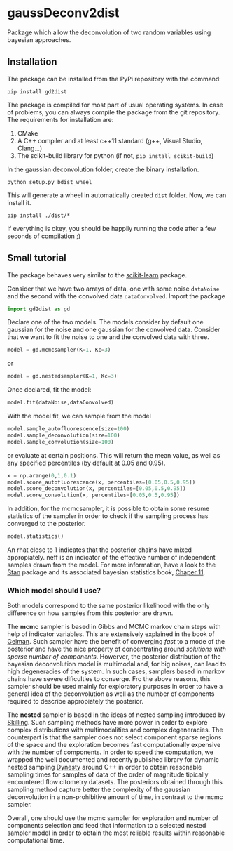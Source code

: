 # gaussDeconv2dist

Package which allow the deconvolution of two random variables using bayesian approaches.

## Installation

The package can be installed from the PyPi repository with the command:

```shell
pip install gd2dist
```

The package is compiled for most part of usual operating systems. In case of problems, you can always compile the package from the git repository. The requirements for installation are:
 1. CMake
 2. A C++ compiler and at least c++11 standard (g++, Visual Studio, Clang...)
 3. The scikit-build library for python (if not, `pip install scikit-build`)

In the gaussian deconvolution folder, create the binary installation.

```shell
python setup.py bdist_wheel
```

This will generate a wheel in automatically created `dist` folder. Now, we can install it.

```shell
pip install ./dist/*
```

If everything is okey, you should be happily running the code after a few seconds of compilation ;)

## Small tutorial

The package behaves very similar to the [scikit-learn](https://scikit-learn.org/) package.

Consider that we have two arrays of data, one with some noise `dataNoise` and the second with the convolved data `dataConvolved`.
Import the package

```python
import gd2dist as gd
```

Declare one of the two models. The models consider by default one gaussian for the noise and one gaussian for the convolved data. Consider that we want to fit the noise to one and the convolved data with three.

```python
model = gd.mcmcsampler(K=1, Kc=3)
```
or

```python
model = gd.nestedsampler(K=1, Kc=3)
```

Once declared, fit the model:

```python
model.fit(dataNoise,dataConvolved)
```

With the model fit, we can sample from the model

```python
model.sample_autofluorescence(size=100)
model.sample_deconvolution(size=100)
model.sample_convolution(size=100)
```

or evaluate at certain positions. This will return the mean value, as well as any specified percentiles (by default at 0.05 and 0.95).

```python
x = np.arange(0,1,0.1)
model.score_autofluorescence(x, percentiles=[0.05,0.5,0.95])
model.score_deconvolution(x, percentiles=[0.05,0.5,0.95])
model.score_convolution(x, percentiles=[0.05,0.5,0.95])
```

In addition, for the mcmcsampler, it is possible to obtain some resume statistics of the sampler in order to check if the sampling process has converged to the posterior.

```python
model.statistics()
```

An rhat close to 1 indicates that the posterior chains have mixed appropiately. neff is an indicator of the effective number of independent samples drawn from the model. For more information, have a look to the [Stan](https://mc-stan.org/) package and its associated bayesian statistics book, [Chaper 11](http://www.stat.columbia.edu/~gelman/book/).

### Which model should I use?

Both models correspond to the same posterior likelihood with the only difference on how samples from this posterior are drawn. 

The **mcmc** sampler is based in Gibbs and MCMC markov chain steps with help of indicator variables. This are extensively explained in the book of [Gelman](http://www.stat.columbia.edu/~gelman/book/). Such sampler have the benefit of converging *fast* to a mode of the posterior and have the nice property of concentrating around *solutions with sparse number of components*. Howerver, the posterior distribution of the bayesian deconvolution model is multimodal and, for big noises, can lead to high degeneracies of the system. In such cases, samplers based in markov chains have severe dificulties to converge. Fro the above reasons, this sampler should be used mainly for exploratory purposes in order to have a general idea of the deconvolution as well as the number of components required to describe appropiately the posterior.

The **nested** sampler is based in the ideas of nested sampling introduced by [Skilling](https://projecteuclid.org/euclid.ba/1340370944). Such sampling methods have more power in order to explore complex distributions with multimodalities and complex degeneracies. The counterpart is that the sampler does not select component sparse regions of the space and the exploration becomes fast computationally expensive with the number of components. In order to speed the computation, we wrapped the well documented and recently published library for dynamic nested sampling [Dynesty](https://dynesty.readthedocs.io/en/latest/) around C++ in order to obtain reasonable sampling times for samples of data of the order of magnitude tipically encountered flow citometry datasets. The posteriors obtained through this sampling method capture better the complexity of the gaussian deconvolution in a non-prohibitive amount of time, in contrast to the mcmc sampler.

Overall, one should use the mcmc sampler for exploration and number of components selection and feed that information to a selected nested sampler model in order to obtain the most reliable results within reasonable computational time.